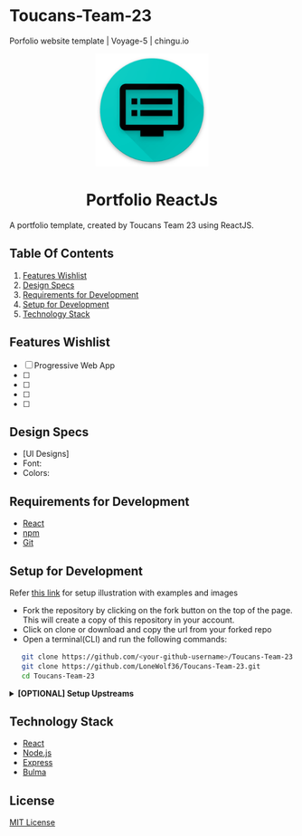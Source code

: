 # Toucans-Team-23

Porfolio website template | Voyage-5 | chingu.io

<p align="center"> <img height="200" src="https://github.com/LoneWolf36/Toucans-Team-23/blob/master/Portfolio/public/logo/android-chrome-512x512.png"></p>
<h1 align="center">Portfolio ReactJs</h1>

A portfolio template, created by Toucans Team 23 using ReactJS.

## Table Of Contents

  1. [Features Wishlist](#features-wishlist)
  2. [Design Specs](#design-specs)
  3. [Requirements for Development](#requirements-for-development)
  4. [Setup for Development](#setup-for-development)
  5. [Technology Stack](#technology-stack)

## Features Wishlist

- [ ] Progressive Web App
- [ ] 
- [ ]
- [ ]
- [ ] 

## Design Specs

  * [UI Designs]
  * Font:
  * Colors: 

## Requirements for Development

 - [React](https://reactjs.org/)
 - [npm](https://www.npmjs.com/get-npm)
 - [Git](https://git-scm.com/)

## Setup for Development

 Refer [this link](https://codeburst.io/a-step-by-step-guide-to-making-your-first-github-contribution-5302260a2940) for setup illustration with examples and images
 - Fork the repository by clicking on the fork button on the top of the page. This will create a copy of this repository in your account.
 - Click on clone or download and copy the url from your forked repo
 - Open a terminal(CLI) and run the following commands:

 ```bash
    git clone https://github.com/<your-github-username>/Toucans-Team-23.git
    git clone https://github.com/LoneWolf36/Toucans-Team-23.git
    cd Toucans-Team-23
 ```
<details>
<summary><strong> [OPTIONAL] Setup Upstreams</strong></summary>

**Note**: An upstream repository is the original Toucans-Team-23 repository.

Once you have forked as directed in the previous section, you would not be following changes made here, in the original repository.

**What you can do is:**
 - cd to the directory of the forked repo you cloned above.
 - Run a command to add upstreams
 ```bash
  git remote add upstream https://github.com/chingu-voyage5/Toucans-Team-23.git

  git fetch upstream
  git checkout -b upstream/master
  git pull upstream master

 ```
 **To return to your branch on your fork**
  - Run
   ```bash
   git checkout master
   ```

#### Next steps

You are all good to start contributing. You might however want to
make sure you periodically update the `origin/master` branch which is from your fork, with the content from `upstream/master` which is this repository's dev branch.

**Why?**
Because, Just before you submit Pull requests, or before you even change a feature, you **Need** to ensure you have all the latest changes from upstream.

This is a healthy habit to inculcate, and would ease out headaches later.

Also, Before you do the above , and begin coding something new, or modifying existing stuff, make sure you have **merged**.

the simplest is a fast forward merge

` git merge upstream/master`
But merges are complicated. Please do read official documentation on merge. Understand how they work. And then proceed to a PR.

</details>


## Technology Stack

- [React](https://reactjs.org/)
- [Node.js](https://nodejs.org/en/)
- [Express](https://expressjs.com/)
- [Bulma](https://bulma.io/)

## License

[MIT License](LICENSE)
